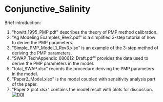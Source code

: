 # Conjunctive_Salinity
Brief introduction:
1) "howitt_1995_PMP.pdf" describes the theory of PMP method calibration. 
2) "Ag Modeling Examples_Rev2.pdf" is a simplified 3-step tutorial of how to derive the PMP parameters. 
3) "Simple_PMP_Model_1_Rev3.xlsx" is an example of the 3-step method of deriving the PMP parameters.
4) "SWAP_TechAppendix_080612_Draft.pdf" provides the data used to derive the PMP parameters in the model. 
5) "total_SWAP.xlsx" records the procedure deriving the PMP parameters in the model. 
6) "Paper2_Model.xlsx" is the model coupled with sensitivity analysis part of the paper.
7) "Paper 2 plot.xlsx" contains the model result with plots for discussion. 
[![DOI](https://zenodo.org/badge/395414263.svg)](https://zenodo.org/badge/latestdoi/395414263)
